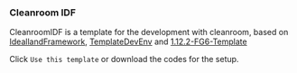 ### Cleanroom IDF

CleanroomIDF is a template for the development with cleanroom, based on [IdeallandFramework](https://github.com/IdeallandEarthDept/IdeallandFramework), [TemplateDevEnv](https://github.com/CleanroomMC/TemplateDevEnv/tree/master) and [1.12.2-FG6-Template](https://github.com/kappa-maintainer/1.12.2-FG6-Template)

Click `Use this template` or download the codes for the setup.